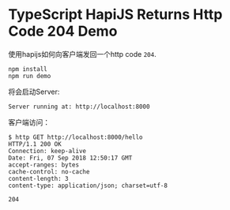 TypeScript HapiJS Returns Http Code 204 Demo
============================================

使用hapijs如何向客户端发回一个http code `204`.

```
npm install
npm run demo
```

将会启动Server:

```
Server running at: http://localhost:8000
```

客户端访问：

```
$ http GET http://localhost:8000/hello
HTTP/1.1 200 OK
Connection: keep-alive
Date: Fri, 07 Sep 2018 12:50:17 GMT
accept-ranges: bytes
cache-control: no-cache
content-length: 3
content-type: application/json; charset=utf-8

204
```

